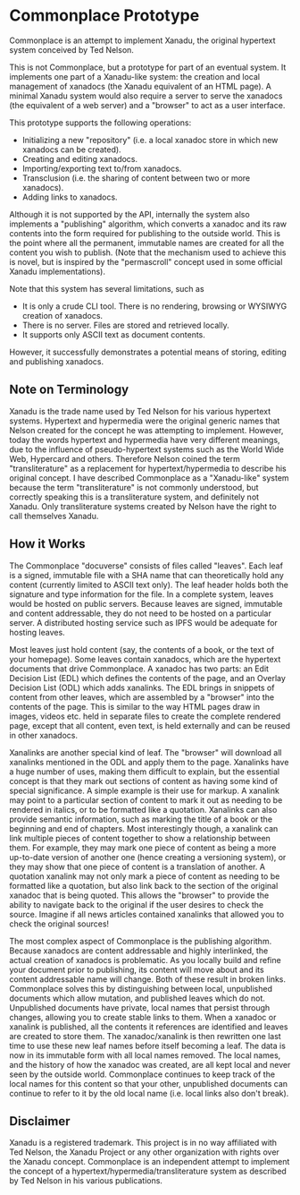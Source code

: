 # Commonplace Prototype

Commonplace is an attempt to implement Xanadu, the original hypertext system conceived by Ted Nelson.

This is not Commonplace, but a prototype for part of an eventual system. It implements one part of a Xanadu-like system: the creation and local management of xanadocs (the Xanadu equivalent of an HTML page). A minimal Xanadu system would also require a server to serve the xanadocs (the equivalent of a web server) and a "browser" to act as a user interface.

This prototype supports the following operations:

- Initializing a new "repository" (i.e. a local xanadoc store in which new xanadocs can be created).
- Creating and editing xanadocs.
- Importing/exporting text to/from xanadocs.
- Transclusion (i.e. the sharing of content between two or more xanadocs).
- Adding links to xanadocs.

Although it is not supported by the API, internally the system also implements a "publishing" algorithm, which converts a xanadoc and its raw contents into the form required for publishing to the outside world. This is the point where all the permanent, immutable names are created for all the content you wish to publish. (Note that the mechanism used to achieve this is novel, but is inspired by the "permascroll" concept used in some official Xanadu implementations).

Note that this system has several limitations, such as

- It is only a crude CLI tool. There is no rendering, browsing or WYSIWYG creation of xanadocs.
- There is no server. Files are stored and retrieved locally.
- It supports only ASCII text as document contents.

However, it successfully demonstrates a potential means of storing, editing and publishing xanadocs.

## Note on Terminology

Xanadu is the trade name used by Ted Nelson for his various hypertext systems. Hypertext and hypermedia were the original generic names that Nelson created for the concept he was attempting to implement. However, today the words hypertext and hypermedia have very different meanings, due to the influence of pseudo-hypertext systems such as the World Wide Web, Hypercard and others. Therefore Nelson coined the term "transliterature" as a replacement for hypertext/hypermedia to describe his original concept. I have described Commonplace as a "Xanadu-like" system because the term "transliterature" is not commonly understood, but correctly speaking this is a transliterature system, and definitely not Xanadu. Only transliterature systems created by Nelson have the right to call themselves Xanadu.

## How it Works

The Commonplace "docuverse" consists of files called "leaves". Each leaf is a signed, immutable file with a SHA name that can theoretically hold any content (currently limited to ASCII text only). The leaf header holds both the signature and type information for the file. In a complete system, leaves would be hosted on public servers. Because leaves are signed, immutable and content addressable, they do not need to be hosted on a particular server. A distributed hosting service such as IPFS would be adequate for hosting leaves.

Most leaves just hold content (say, the contents of a book, or the text of your homepage). Some leaves contain xanadocs, which are the hypertext documents that drive Commonplace. A xanadoc has two parts: an Edit Decision List (EDL) which defines the contents of the page, and an Overlay Decision List (ODL) which adds xanalinks. The EDL brings in snippets of content from other leaves, which are assembled by a "browser" into the contents of the page. This is similar to the way HTML pages draw in images, videos etc. held in separate files to create the complete rendered page, except that all content, even text, is held externally and can be reused in other xanadocs.

Xanalinks are another special kind of leaf. The "browser" will download all xanalinks mentioned in the ODL and apply them to the page. Xanalinks have a huge number of uses, making them difficult to explain, but the essential concept is that they mark out sections of content as having some kind of special significance. A simple example is their use for markup. A xanalink may point to a particular section of content to mark it out as needing to be rendered in italics, or to be formatted like a quotation. Xanalinks can also provide semantic information, such as marking the title of a book or the beginning and end of chapters. Most interestingly though, a xanalink can link multiple pieces of content together to show a relationship between them. For example, they may mark one piece of content as being a more up-to-date version of another one (hence creating a versioning system), or they may show that one piece of content is a translation of another. A quotation xanalink may not only mark a piece of content as needing to be formatted like a quotation, but also link back to the section of the original xanadoc that is being quoted. This allows the "browser" to provide the ability to navigate back to the original if the user desires to check the source. Imagine if all news articles contained xanalinks that allowed you to check the original sources!

The most complex aspect of Commonplace is the publishing algorithm. Because xanadocs are content addressable and highly interlinked, the actual creation of xanadocs is problematic. As you locally build and refine your document prior to publishing, its content will move about and its content addressable name will change. Both of these result in broken links. Commonplace solves this by distinguishing between local, unpublished documents which allow mutation, and published leaves which do not. Unpublished documents have private, local names that persist through changes, allowing you to create stable links to them. When a xanadoc or xanalink is published, all the contents it references are identified and leaves are created to store them. The xanadoc/xanalink is then rewritten one last time to use these new leaf names before itself becoming a leaf. The data is now in its immutable form with all local names removed. The local names, and the history of how the xanadoc was created, are all kept local and never seen by the outside world. Commonplace continues to keep track of the local names for this content so that your other, unpublished documents can continue to refer to it by the old local name (i.e. local links also don't break).

## Disclaimer

Xanadu is a registered trademark. This project is in no way affiliated with Ted Nelson, the Xanadu Project or any other organization with rights over the Xanadu concept. Commonplace is an independent attempt to implement the concept of a hypertext/hypermedia/transliterature system as described by Ted Nelson in his various publications.
